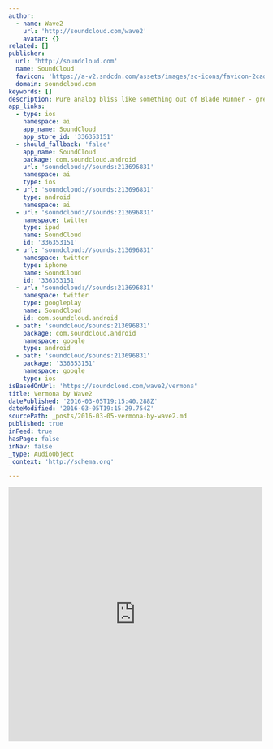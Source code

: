```yaml
---
author:
  - name: Wave2
    url: 'http://soundcloud.com/wave2'
    avatar: {}
related: []
publisher:
  url: 'http://soundcloud.com'
  name: SoundCloud
  favicon: 'https://a-v2.sndcdn.com/assets/images/sc-icons/favicon-2cadd14b.ico'
  domain: soundcloud.com
keywords: []
description: Pure analog bliss like something out of Blade Runner - great interlude
app_links:
  - type: ios
    namespace: ai
    app_name: SoundCloud
    app_store_id: '336353151'
  - should_fallback: 'false'
    app_name: SoundCloud
    package: com.soundcloud.android
    url: 'soundcloud://sounds:213696831'
    namespace: ai
    type: ios
  - url: 'soundcloud://sounds:213696831'
    type: android
    namespace: ai
  - url: 'soundcloud://sounds:213696831'
    namespace: twitter
    type: ipad
    name: SoundCloud
    id: '336353151'
  - url: 'soundcloud://sounds:213696831'
    namespace: twitter
    type: iphone
    name: SoundCloud
    id: '336353151'
  - url: 'soundcloud://sounds:213696831'
    namespace: twitter
    type: googleplay
    name: SoundCloud
    id: com.soundcloud.android
  - path: 'soundcloud/sounds:213696831'
    package: com.soundcloud.android
    namespace: google
    type: android
  - path: 'soundcloud/sounds:213696831'
    package: '336353151'
    namespace: google
    type: ios
isBasedOnUrl: 'https://soundcloud.com/wave2/vermona'
title: Vermona by Wave2
datePublished: '2016-03-05T19:15:40.288Z'
dateModified: '2016-03-05T19:15:29.754Z'
sourcePath: _posts/2016-03-05-vermona-by-wave2.md
published: true
inFeed: true
hasPage: false
inNav: false
_type: AudioObject
_context: 'http://schema.org'

---
```

<iframe src="https://cdn.embedly.com/widgets/media.html?src=https%3A%2F%2Fw.soundcloud.com%2Fplayer%2F%3Fvisual%3Dtrue%26url%3Dhttp%253A%252F%252Fapi.soundcloud.com%252Ftracks%252F213696831%26show_artwork%3Dtrue&amp;url=https%3A%2F%2Fsoundcloud.com%2Fwave2%2Fvermona&amp;image=http%3A%2F%2Fi1.sndcdn.com%2Fartworks-000122533275-5t2b51-t500x500.jpg&amp;key=b7d04c9b404c499eba89ee7072e1c4f7&amp;type=text%2Fhtml&amp;schema=soundcloud" width="500" height="500" scrolling="no" frameborder="0" allowfullscreen="allowfullscreen" style=""></iframe>